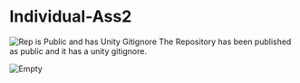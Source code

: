 # Individual-Ass2
 
![Rep is Public and has Unity Gitignore](https://user-images.githubusercontent.com/72412425/228298465-f1440dee-8c0d-4024-9bbc-33e494c2d588.png)
The Repository has been published as public and it has a unity gitignore. 


![Empty ](https://user-images.githubusercontent.com/72412425/228298993-353dbb24-393d-4eb1-a782-61e01483ab64.png)

